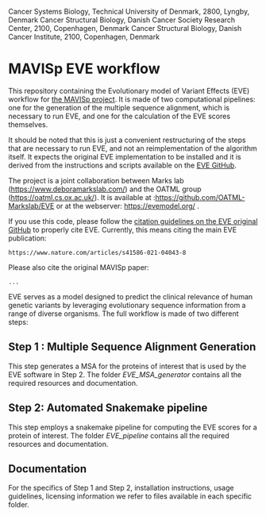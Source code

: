 Cancer Systems Biology, Technical University of Denmark, 2800, Lyngby, Denmark Cancer Structural Biology, Danish Cancer Society Research Center, 2100, Copenhagen, Denmark
Cancer Structural Biology, Danish Cancer Institute, 2100, Copenhagen, Denmark

# MAVISp EVE workflow

This repository containing the Evolutionary model of Variant Effects (EVE) 
workflow for [the MAVISp project](https://github.com/ELELAB/MAVISp). It is made
of two computational pipelines: one for the generation of the multiple sequence
alignment, which is necessary to run EVE, and one for the calculation of the EVE
scores themselves.

It should be noted that this is just a convenient restructuring of the 
steps that are necessary to run EVE, and not an reimplementation of the algorithm
itself. It expects the original EVE implementation to be installed and it is 
derived from the instructions and scripts available on the [EVE GitHub](https://github.com/OATML/EVE).

The project is a joint collaboration between Marks lab (https://www.deboramarkslab.com/) 
and the OATML group (https://oatml.cs.ox.ac.uk/). 
It is available at :https://github.com/OATML-Markslab/EVE or at the webserver: https://evemodel.org/ .

If you use this code, please follow the [citation guidelines on the EVE original 
GitHub](https://github.com/OATML/EVE) to properly cite EVE. Currently, this means 
citing the main EVE publication:

```https://www.nature.com/articles/s41586-021-04043-8```

Please also cite the original MAVISp paper:

```...```
 
EVE serves as a model designed to predict the clinical relevance of 
human genetic variants by leveraging evolutionary sequence information 
from a range of diverse organisms. The full workflow is made of two different steps:

## Step 1 : Multiple Sequence Alignment Generation 
This step generates a MSA for the proteins of interest that is used by the EVE software in Step 2.
The folder *EVE_MSA_generator* contains all the required resources and documentation. 

## Step 2: Automated Snakemake pipeline
This step employs a snakemake pipeline for computing the EVE scores for a protein of interest. 
The folder *EVE_pipeline* contains all the required resources and documentation.

## Documentation
For the specifics of Step 1 and Step 2, installation instructions, usage guidelines,
licensing information we refer to files available in each specific folder.